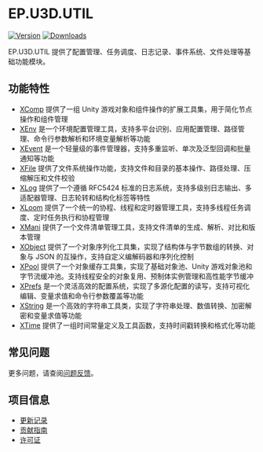# EP.U3D.UTIL

[![Version](https://img.shields.io/npm/v/ep.u3d.util)](https://www.npmjs.com/package/ep.u3d.util)
[![Downloads](https://img.shields.io/npm/dm/ep.u3d.util)](https://www.npmjs.com/package/ep.u3d.util)  

EP.U3D.UTIL 提供了配置管理、任务调度、日志记录、事件系统、文件处理等基础功能模块。

## 功能特性

- [XComp](Documentation~/XComp.md) 提供了一组 Unity 游戏对象和组件操作的扩展工具集，用于简化节点操作和组件管理
- [XEnv](Documentation~/XEnv.md) 是一个环境配置管理工具，支持多平台识别、应用配置管理、路径管理、命令行参数解析和环境变量解析等功能
- [XEvent](Documentation~/XEvent.md) 是一个轻量级的事件管理器，支持多重监听、单次及泛型回调和批量通知等功能
- [XFile](Documentation~/XFile.md) 提供了文件系统操作功能，支持文件和目录的基本操作、路径处理、压缩解压和文件校验
- [XLog](Documentation~/XLog.md) 提供了一个遵循 RFC5424 标准的日志系统，支持多级别日志输出、多适配器管理、日志轮转和结构化标签等特性
- [XLoom](Documentation~/XLoom.md) 提供了一个统一的协程、线程和定时器管理工具，支持多线程任务调度、定时任务执行和协程管理
- [XMani](Documentation~/XMani.md) 提供了一个文件清单管理工具，支持文件清单的生成、解析、对比和版本管理
- [XObject](Documentation~/XObject.md) 提供了一个对象序列化工具集，实现了结构体与字节数组的转换、对象与 JSON 的互操作，支持自定义编解码器和序列化控制
- [XPool](Documentation~/XPool.md) 提供了一个对象缓存工具集，实现了基础对象池、Unity 游戏对象池和字节流缓冲池。支持线程安全的对象复用、预制体实例管理和高性能字节缓冲
- [XPrefs](Documentation~/XPrefs.md) 是一个灵活高效的配置系统，实现了多源化配置的读写，支持可视化编辑、变量求值和命令行参数覆盖等功能
- [XString](Documentation~/XString.md) 是一个高效的字符串工具类，实现了字符串处理、数值转换、加密解密和变量求值等功能
- [XTime](Documentation~/XTime.md) 提供了一组时间常量定义及工具函数，支持时间戳转换和格式化等功能

## 常见问题

更多问题，请查阅[问题反馈](CONTRIBUTING.md#问题反馈)。

## 项目信息

- [更新记录](CHANGELOG.md)
- [贡献指南](CONTRIBUTING.md)
- [许可证](LICENSE)
